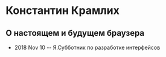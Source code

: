 # Константин Крамлих

## О настоящем и будущем браузера
- 2018 Nov 10 -- Я.Субботник по разработке интерфейсов    
